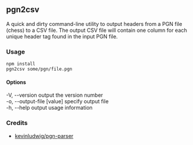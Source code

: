 ## pgn2csv

A quick and dirty command-line utility to output headers from a PGN file (chess) to a CSV file. The output CSV file will contain one column for each unique header tag found in the input PGN file.

### Usage

```
npm install
pgn2csv some/pgn/file.pgn
```

#### Options

  -V, --version              output the version number  
  -o, --output-file [value]  specify output file  
  -h, --help                 output usage information  

### Credits

- [kevinludwig/pgn-parser](https://github.com/kevinludwig/pgn-parser)